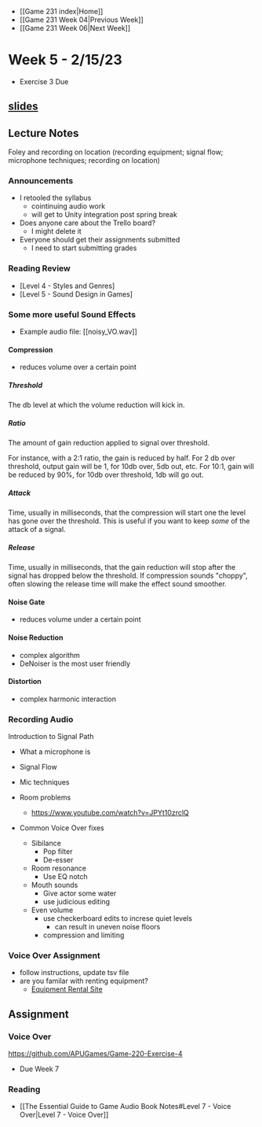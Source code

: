 - [[Game 231 index|Home]]
- [[Game 231 Week 04|Previous Week]]
- [[Game 231 Week 06|Next Week]]

# Week 5 - 2/15/23
- Exercise 3 Due

## [slides](slides/week5.html)

## Lecture Notes
Foley and recording on location (recording equipment; signal flow; microphone techniques; recording on location)

### Announcements
- I retooled the syllabus
	- cointinuing audio work
	- will get to Unity integration post spring break
- Does anyone care about the Trello board?
	- I might delete it
- Everyone should get their assignments submitted
	- I need to start submitting grades

### Reading Review
- [Level 4 - Styles and Genres]
- [Level 5 - Sound Design in Games]


### Some more useful Sound Effects
- Example audio file: [[noisy_VO.wav]]

#### Compression
- reduces volume over a certain point

##### Threshold
The db level at which the volume reduction will kick in. 

##### Ratio
The amount of gain reduction applied to signal over threshold.

For instance, with a 2:1 ratio, the gain is reduced by half. For 2 db over threshold, output gain will be 1, for 10db over, 5db out, etc. For 10:1, gain will be reduced by 90%, for 10db over threshold, 1db will go out.

##### Attack
Time, usually in milliseconds, that the compression will start one the level has gone over the threshold. This is useful if you want to keep _some_ of the attack of a signal.

##### Release
Time, usually in milliseconds, that the gain reduction will stop after the signal has dropped below the threshold. If compression sounds "choppy", often slowing the release time will make the effect sound smoother.

#### Noise Gate
- reduces volume under a certain point

#### Noise Reduction
- complex algorithm
- DeNoiser is the most user friendly

#### Distortion
- complex harmonic interaction

### Recording Audio
Introduction to Signal Path
- What a microphone is
- Signal Flow
- Mic techniques

- Room problems
	- https://www.youtube.com/watch?v=JPYt10zrclQ

- Common Voice Over fixes
	- Sibilance
		- Pop filter
		- De-esser
	- Room resonance
		- Use EQ notch
	- Mouth sounds
		- Give actor some water
		- use judicious editing
	- Even volume
		- use checkerboard edits to increse quiet levels
			- can result in uneven noise floors
		- compression and limiting

### Voice Over Assignment
- follow instructions, update tsv file
- are you familar with renting equipment?
  - [Equipment Rental Site](https://www.apu.edu/vpa/cinematicarts/equipmentfacilities/)


## Assignment
### Voice Over
https://github.com/APUGames/Game-220-Exercise-4
- Due Week 7

### Reading
- [[The Essential Guide to Game Audio Book Notes#Level 7 - Voice Over|Level 7 - Voice Over]]
